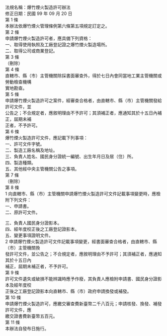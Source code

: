 法規名稱：爆竹煙火製造許可辦法  
修正日期：民國 99 年 09 月 20 日  
第 1 條  
本辦法依爆竹煙火管理條例第六條第五項規定訂定之。  
第 2 條  
申請爆竹煙火製造許可者，應具備下列資格：  
一、取得使用執照及工廠登記證之爆竹煙火製造場所。  
二、取得公司或商業登記。  
第 3 條  
（刪除）  
第 4 條  
直轄市、縣（市）主管機關除採書面審查外，得於七日內會同當地工業主管機關或勞動檢查機構  
實地勘查。  
第 5 條  
申請爆竹煙火製造許可之案件，經審查合格者，由直轄市、縣（市）主管機關發給許可文件，並  
公告之；不合規定者，應敘明理由不予許可；其須補正者，應通知其於十五日內補正，屆期未補  
正者，不予許可。  
第 6 條  
爆竹煙火製造許可文件，應記載下列事項：  
一、許可文件字號。  
二、製造工廠名稱及地址。  
三、負責人姓名、國民身分證統一編號、出生年月日及居（住）所。  
四、製造種類。  
五、其他經中央主管機關公告之事項。  
第 7 條  
（刪除）  
第 8 條  
1 向直轄市、縣（市）主管機關申請爆竹煙火製造許可文件記載事項變更時，應檢附下列文件：  
一、申請書。  
二、原許可文件。  


三、負責人國民身分證影本。  
四、經年度校正後之工廠登記證影本。  
五、變更事項證明文件。  
2 申請爆竹煙火製造許可文件記載事項變更，經書面審查合格者，由直轄市、縣（市）主管機關換  
發許可文件，並公告之；不合規定者，應敘明理由不予許可；其須補正者，應通知其於十五日內  
補正，屆期未補正者，不予許可。  
第 9 條  
許可文件遺失或破損不能辨識時應予作廢，其負責人應檢附申請書、國民身分證影本及經年度校  
正後之工廠登記證影本向直轄市、縣（市）政府申請換發或補發。  
第 10 條  
申請爆竹煙火製造許可，應繳交審查費新臺幣二千八百元；申請核發、換發、補發許可文件，應  
繳交證書費新臺幣五百元。  
第 11 條  
本辦法自發布日施行。  


